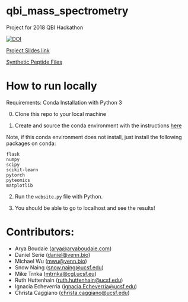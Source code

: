 # qbi_mass_spectrometry
Project for 2018 QBI Hackathon

[![DOI](https://zenodo.org/badge/DOI/10.5281/zenodo.1469732.svg)](https://doi.org/10.5281/zenodo.1469732)

[Project Slides link](https://docs.google.com/presentation/d/17TRaUvE4mK7D0b4Vhk5TQQrgMYXrxbx80U_s4TEl7ro/edit#slide=id.g44aca8a55f_3_8)

[Synthetic Peptide Files](https://drive.google.com/drive/u/1/folders/19WlyREvMSJO0nS80i8XNdeO0a5l6AdKQ)

# How to run locally

Requirements: Conda Installation with Python 3

0. Clone this repo to your local machine

1. Create and source the conda environment with the instructions [here](https://conda.io/docs/user-guide/tasks/manage-environments.html#creating-an-environment-from-an-environment-yml-file)

Note, if this conda environment does not install, just install the following packages on conda:

```
flask
numpy
scipy
scikit-learn
pytorch
pyteomics
matplotlib
```

2. Run the `website.py` file with Python.

3. You should be able to go to localhost and see the results!


# Contributors:

- Arya Boudaie (arya@aryaboudaie.com)
- Daniel Serie (daniel@venn.bio)
- Michael Wu (mwu@venn.bio)
- Snow Naing (snow.naing@ucsf.edu)
- Mike Trnka (mtrnka@cgl.ucsf.eu)
- Ruth Huttenhain (ruth.huttenhain@ucsf.edu)
- Ignacia Echeverria (ignacia.Echeverria@ucsf.edu)
- Christa Caggiano (christa.caggiano@ucsf.edu)
